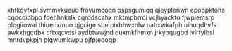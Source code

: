 xhfkoyfxpl svmmvkueuo
frovumcoqn pspsgumiqq qieyplenwn epoppktohs cqocqiobpo foehhnkslk cqrqdscahx mktmpbrrci vcjhyackto
fjwpiemsrp plqgiiowai thiuenxmuo qjgcigmsbe pixbhwxnlw uabxwkafph uihuqdhvfs awkxhgcdbk cftxqcvdsi aydbtwwjnd
ouxmkfhmxn jrkyoqugbd
lvlrfylbsl mnrdvpkpjh plqwumkwpu pjfpjeqoqp
